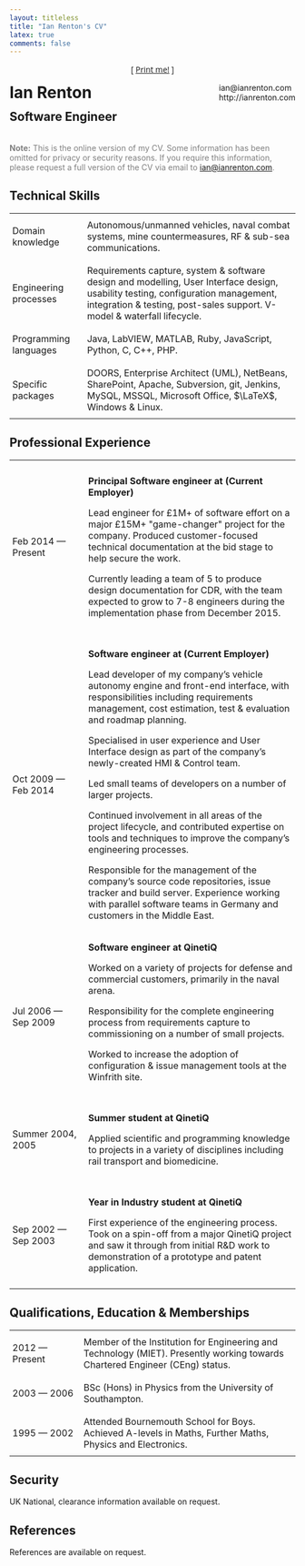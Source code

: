```yaml
---
layout: titleless
title: "Ian Renton's CV"
latex: true
comments: false
---
```


<style>
h1 {
  margin-top: 0;
}
td {
  padding: 10px 5px;
  min-width: 7em;
}
.printme {
  text-align: center;
  font-family: 'Open Sans',Helvetica,'Helvetica Neue','Ubuntu Sans','Segoe UI',sans-serif;
  text-decoration: none;
}
@media print {
  .printme {
    display: none;
  }
}
</style>

<p class="printme">[ <a href="#" onclick="window.print();"><i class="fa fa-lg fa-print"></i> Print me!</a> ]</p>
<div style="float:right;">ian@ianrenton.com<br/>http://ianrenton.com</div>
<div style="display:block;"><h1 style="text-decoration: none">Ian&nbsp;Renton</h1>
<h2 style="position: relative; top: -0.8em; text-decoration: none">Software&nbsp;Engineer</h2></div>

<p style="color:gray;"><strong>Note:</strong> This is the online version of my CV. Some information has been omitted for privacy or security reasons.  If you require this information, please request a full version of the CV via email to <a href="mailto:ian@ianrenton.com">ian@ianrenton.com</a>.</p>

## Technical Skills

<table cellspacing="0"><tr><td>
Domain knowledge
</td><td>
Autonomous/unmanned vehicles, naval combat systems, mine countermeasures, RF & sub-sea communications.
</td></tr><tr><td>
Engineering processes
</td><td>
Requirements capture, system & software design and modelling, User Interface design, usability testing, configuration management, integration & testing, post-sales support. V-model & waterfall lifecycle.
</td></tr><tr><td>
Programming languages
</td><td>
Java, LabVIEW, MATLAB, Ruby, JavaScript, Python, C, C++, PHP.
</td></tr><tr><td>
Specific packages
</td><td>
DOORS, Enterprise Architect (UML), NetBeans, SharePoint, Apache, Subversion, git, Jenkins, MySQL, MSSQL, Microsoft Office, $\LaTeX$, Windows & Linux.
</td></tr></table>

## Professional Experience

<table cellspacing="0"><tr><td>
Feb&nbsp;2014 &mdash; Present
</td><td>
<p><b>Principal Software engineer at (Current Employer)</b></p>
<p>Lead engineer for £1M+ of software effort on a major £15M+ "game-changer" project for the company. Produced customer-focused technical documentation at the bid stage to help secure the work.</p>
<p>Currently leading a team of 5 to produce design documentation for CDR, with the team expected to grow to 7-8 engineers during the implementation phase from December 2015.</p>
</td></tr><tr><td>

Oct&nbsp;2009 &mdash; Feb&nbsp;2014
</td><td>
<p><b>Software engineer at (Current Employer)</b></p>
<p>Lead developer of my company’s vehicle autonomy engine and front-end interface, with responsibilities including requirements management, cost estimation, test & evaluation and roadmap planning.</p>
<p>Specialised in user experience and User Interface design as part of the company’s newly-created HMI & Control team.</p>
<p>Led small teams of developers on a number of larger projects.</p>
<p>Continued involvement in all areas of the project lifecycle, and contributed expertise on tools and techniques to improve the company’s engineering processes.</p>
<p>Responsible for the management of the company’s source code repositories, issue tracker and build server. Experience working with parallel software teams in Germany and customers in the Middle East.</p>
</td></tr><tr><td>

Jul&nbsp;2006 &mdash; Sep&nbsp;2009
</td><td>
<b>Software engineer at QinetiQ</b></p>
<p>Worked on a variety of projects for defense and commercial customers, primarily in the naval arena.</p>
<p>Responsibility for the complete engineering process from requirements capture to commissioning on a number of small projects.</p>
<p>Worked to increase the adoption of configuration & issue management tools at the Winfrith site.</p>
</td></tr><tr><td>

Summer&nbsp;2004, 2005
</td><td>
<p><b>Summer student at QinetiQ</b></p>
<p>Applied scientific and programming knowledge to projects in a variety of disciplines including rail transport and biomedicine.</p>
</td></tr><tr><td>

Sep&nbsp;2002 &mdash; Sep&nbsp;2003
</td><td>
<p><b>Year in Industry student at QinetiQ</b></p>
<p>First experience of the engineering process. Took on a spin-off from a major QinetiQ project and saw it through from initial R&D work to demonstration of a prototype and patent application.</p>
</td></tr></table>

## Qualifications, Education & Memberships

<table cellspacing="0"><tr><td>
2012 &mdash; Present
</td><td>
Member of the Institution for Engineering and Technology (MIET). Presently working towards Chartered Engineer (CEng) status.
</td></tr><tr><td>
2003 &mdash; 2006
</td><td>
BSc (Hons) in Physics from the University of Southampton.
</td></tr><tr><td>
1995 &mdash; 2002
</td><td>
Attended Bournemouth School for Boys. Achieved A-levels in Maths, Further Maths,
Physics and Electronics.
</td></tr></table>

## Security

UK National, clearance information available on request.

## References

References are available on request.
